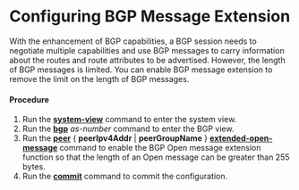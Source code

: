 Configuring BGP Message Extension
=================================

With the enhancement of BGP capabilities, a BGP session needs to negotiate multiple capabilities and use BGP messages to carry information about the routes and route attributes to be advertised. However, the length of BGP messages is limited. You can enable BGP message extension to remove the limit on the length of BGP messages.

#### Procedure

1. Run the [**system-view**](cmdqueryname=system-view) command to enter the system view.
2. Run the [**bgp**](cmdqueryname=bgp) *as-number* command to enter the BGP view.
3. Run the **[**peer**](cmdqueryname=peer+extended-open-message)** { **peerIpv4Addr** | **peerGroupName** } **[**extended-open-message**](cmdqueryname=peer+extended-open-message)** command to enable the BGP Open message extension function so that the length of an Open message can be greater than 255 bytes.
4. Run the [**commit**](cmdqueryname=commit) command to commit the configuration.